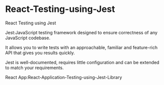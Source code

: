 # React-Testing-using-Jest
React Testing using Jest

Jest:JavaScript testing framework designed to ensure correctness of any JavaScript codebase. 

It allows you to write tests with an approachable, familiar and feature-rich API that gives you results quickly.

Jest is well-documented, requires little configuration and can be extended to match your requirements.

React App:React-Application-Testing-using-Jest-Library

